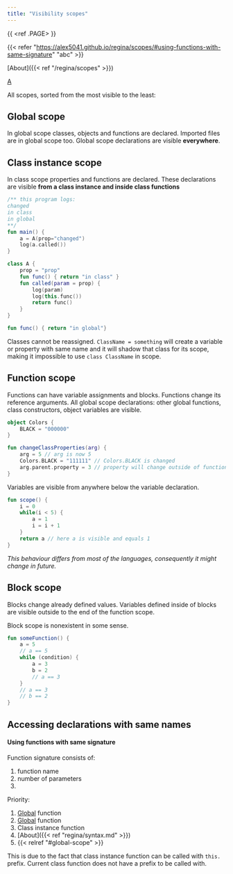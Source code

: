 ```yaml
---
title: "Visibility scopes"
---
```


{{ <ref .PAGE> }}

{{< refer "https://alex5041.github.io/regina/scopes/#using-functions-with-same-signature" "abc" >}}

[About]({{< ref "/regina/scopes" >}})

[A](regina/scopes/#global-scope)

All scopes, sorted from the most visible to the least:

## Global scope

In global scope classes, objects and functions are declared. Imported files are in global scope
too. Global scope declarations are visible **everywhere**.

## Class instance scope

In class scope properties and functions are declared. These declarations are visible **from a class
instance and inside class functions**

```kotlin
/** this program logs:
changed
in class
in global
**/
fun main() {
    a = A(prop="changed")    
    log(a.called())
}

class A {
    prop = "prop"
    fun func() { return "in class" }
    fun called(param = prop) {
        log(param)
        log(this.func())
        return func()
    }
}

fun func() { return "in global"}
```

Classes cannot be reassigned. ```ClassName = something``` will create a variable or property with
same name and it will
shadow that class for its scope, making it impossible to use ```class ClassName``` in scope.

## Function scope

Functions can have variable assignments and blocks. Functions change its reference arguments. All
global scope declarations: other global functions, class constructors, object variables are
visible.

```kotlin
object Colors {
    BLACK = "000000"
}

fun changeClassProperties(arg) {
    arg = 5 // arg is now 5
    Colors.BLACK = "111111" // Colors.BLACK is changed
    arg.parent.property = 3 // property will change outside of function scope
} 
```

Variables are visible from anywhere below the variable declaration.

```kotlin
fun scope() { 
    i = 0
    while(i < 5) {
        a = 1
        i = i + 1
    }
    return a // here a is visible and equals 1
}
```

*This behaviour differs from most of the languages, consequently it might change in future.*

## Block scope

Blocks change already defined values. Variables defined inside of blocks are visible outside to the
end of the function scope.

Block scope is nonexistent in some sense.

```kotlin
fun someFunction() {
    a = 5
    // a == 5
    while (condition) {
        a = 3
        b = 2
        // a == 3
    }
    // a == 3
    // b == 2
}
```

## Accessing declarations with same names

#### Using functions with same signature

Function signature consists of:

1. function name
2. number of parameters
3.

Priority:

1. [Global](regina/syntax) function
2. [Global](https://alex5041.github.io/regina/scopes/#using-functions-with-same-signature) function
3. Class instance function
4. [About]({{< ref "regina/syntax.md" >}})
5. {{< relref "#global-scope" >}}

This is due to the fact that class instance function can be called with `this.` prefix. Current
class function does not have a prefix to be called with.